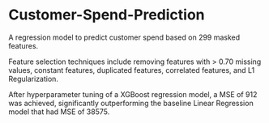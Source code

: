 # Customer-Spend-Prediction
A regression model to predict customer spend based on 299 masked features.

Feature selection techniques include removing features with > 0.70 missing values, constant features, duplicated features, correlated features, and L1 Regularization.

After hyperparameter tuning of a XGBoost regression model, a MSE of 912 was achieved, significantly outperforming the baseline Linear Regression model that had MSE of 38575.
